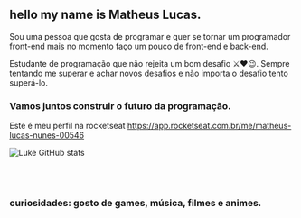 ## hello my name is Matheus Lucas.

Sou uma pessoa que gosta de programar e quer se tornar um programador front-end 
mais no momento faço um pouco de front-end e back-end.

Estudante de programação que não rejeita um bom desafio ⚔❤😉.
Sempre tentando me superar e achar novos desafios e não importa o desafio tento superá-lo.

### Vamos juntos construir o futuro da programação.

Este é meu perfil na rocketseat https://app.rocketseat.com.br/me/matheus-lucas-nunes-00546




 ![Luke GitHub stats](https://github-readme-stats.vercel.app/api?username=Lukeofwar)

<br/><br/>
### curiosidades: gosto de games, música, filmes e animes.




